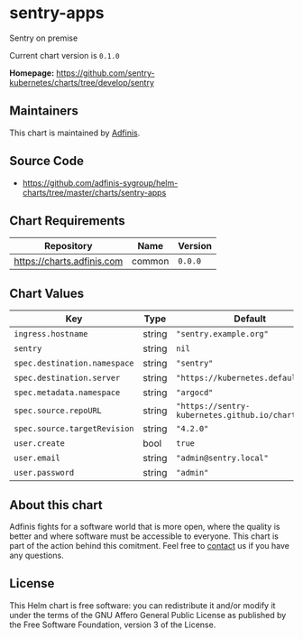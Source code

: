 sentry-apps
===========
Sentry on premise

Current chart version is `0.1.0`


**Homepage:** <https://github.com/sentry-kubernetes/charts/tree/develop/sentry>


## Maintainers
This chart is maintained by [Adfinis](https://adfinis.com/?pk_campaign=github&pk_kwd=helm-charts).


## Source Code

* <https://github.com/adfinis-sygroup/helm-charts/tree/master/charts/sentry-apps>


## Chart Requirements


| Repository | Name | Version |
|------------|------|---------|
| https://charts.adfinis.com | common | `0.0.0` |
## Chart Values


| Key | Type | Default | Description |
|-----|------|---------|-------------|
| `ingress.hostname` | string | `"sentry.example.org"` |  |
| `sentry` | string | `nil` |  |
| `spec.destination.namespace` | string | `"sentry"` |  |
| `spec.destination.server` | string | `"https://kubernetes.default.svc"` |  |
| `spec.metadata.namespace` | string | `"argocd"` |  |
| `spec.source.repoURL` | string | `"https://sentry-kubernetes.github.io/charts"` |  |
| `spec.source.targetRevision` | string | `"4.2.0"` |  |
| `user.create` | bool | `true` |  |
| `user.email` | string | `"admin@sentry.local"` |  |
| `user.password` | string | `"admin"` |  |

## About this chart

Adfinis fights for a software world that is more open, where the quality is
better and where software must be accessible to everyone. This chart
is part of the action behind this comitment. Feel free to
[contact](https://adfinis.com/kontakt/?pk_campaign=github&pk_kwd=helm-charts)
us if you have any questions.

## License

This Helm chart is free software: you can redistribute it and/or modify it under the terms
of the GNU Affero General Public License as published by the Free Software Foundation,
version 3 of the License.

